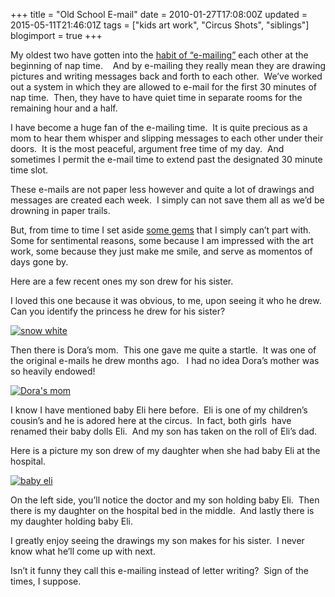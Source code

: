 +++
title = "Old School E-mail"
date = 2010-01-27T17:08:00Z
updated = 2015-05-11T21:46:01Z
tags = ["kids art work", "Circus Shots", "siblings"]
blogimport = true 
+++

My oldest two have gotten into the [habit of “e-mailing”](http://lifeatthecircus.com/2009/10/08/naptime-e-mails/) each other at the beginning of nap time.&#160;&#160;&#160; And by e-mailing they really mean they are drawing pictures and writing messages back and forth to each other.&#160; We’ve worked out a system in which they are allowed to e-mail for the first 30 minutes of nap time.&#160; Then, they have to have quiet time in separate rooms for the remaining hour and a half.&#160;&#160; 

I have become a huge fan of the e-mailing time.&#160; It is quite precious as a mom to hear them whisper and slipping messages to each other under their doors.&#160; It is the most peaceful, argument free time of my day.&#160; And sometimes I permit the e-mail time to extend past the designated 30 minute time slot. 

These e-mails are not paper less however and quite a lot of drawings and messages are created each week.&#160; I simply can not save them all as we’d be drowning in paper trails.&#160; 

But, from time to time I set aside [some gems](http://lifeatthecircus.com/2009/10/08/naptime-e-mails/) that I simply can’t part with.&#160; Some for sentimental reasons, some because I am impressed with the art work, some because they just make me smile, and serve as momentos of days gone by. 

Here are a few recent ones my son drew for his sister. 

I loved this one because it was obvious, to me, upon seeing it who he drew.&#160; Can you identify the princess he drew for his sister?

[![snow white](https://latc.s3.amazonaws.com/wp-content/uploads/2010/01/snowwhite.jpg "snow white")](https://latc.s3.amazonaws.com/wp-content/uploads/2010/01/snowwhite.jpg) 

Then there is Dora’s mom.&#160; This one gave me quite a startle.&#160; It was one of the original e-mails he drew months ago.&#160;&#160; I had no idea Dora’s mother was so heavily endowed!

[![Dora&#39;s mom](https://latc.s3.amazonaws.com/wp-content/uploads/2010/01/Dorasmom.jpg "Dora&#39;s mom")](https://latc.s3.amazonaws.com/wp-content/uploads/2010/01/Dorasmom.jpg)

I know I have mentioned baby Eli here before.&#160; Eli is one of my children’s cousin’s and he is adored here at the circus.&#160; In fact, both girls&#160; have renamed their baby dolls Eli.&#160; And my son has taken on the roll of Eli’s dad.&#160; 

Here is a picture my son drew of my daughter when she had baby Eli at the hospital.&#160; 

[![baby eli](https://latc.s3.amazonaws.com/wp-content/uploads/2010/01/babyeli.jpg "baby eli")](https://latc.s3.amazonaws.com/wp-content/uploads/2010/01/babyeli.jpg) 

On the left side, you’ll notice the doctor and my son holding baby Eli.&#160; Then there is my daughter on the hospital bed in the middle.&#160; And lastly there is my daughter holding baby Eli. 

I greatly enjoy seeing the drawings my son makes for his sister.&#160; I never know what he’ll come up with next. 

Isn’t it funny they call this e-mailing instead of letter writing?&#160; Sign of the times, I suppose. 
